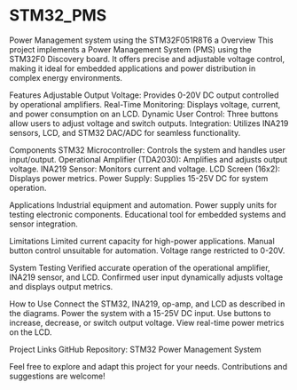 # STM32_PMS
Power Management system using the STM32F051R8T6 a
Overview
This project implements a Power Management System (PMS) using the STM32F0 Discovery board. It offers precise and adjustable voltage control, making it ideal for embedded applications and power distribution in complex energy environments.

Features
Adjustable Output Voltage: Provides 0-20V DC output controlled by operational amplifiers.
Real-Time Monitoring: Displays voltage, current, and power consumption on an LCD.
Dynamic User Control: Three buttons allow users to adjust voltage and switch outputs.
Integration: Utilizes INA219 sensors, LCD, and STM32 DAC/ADC for seamless functionality.

Components
STM32 Microcontroller: Controls the system and handles user input/output.
Operational Amplifier (TDA2030): Amplifies and adjusts output voltage.
INA219 Sensor: Monitors current and voltage.
LCD Screen (16x2): Displays power metrics.
Power Supply: Supplies 15-25V DC for system operation.

Applications
Industrial equipment and automation.
Power supply units for testing electronic components.
Educational tool for embedded systems and sensor integration.

Limitations
Limited current capacity for high-power applications.
Manual button control unsuitable for automation.
Voltage range restricted to 0-20V.

System Testing
Verified accurate operation of the operational amplifier, INA219 sensor, and LCD.
Confirmed user input dynamically adjusts voltage and displays output metrics.

How to Use
Connect the STM32, INA219, op-amp, and LCD as described in the diagrams.
Power the system with a 15-25V DC input.
Use buttons to increase, decrease, or switch output voltage.
View real-time power metrics on the LCD.

Project Links
GitHub Repository: STM32 Power Management System

Feel free to explore and adapt this project for your needs. Contributions and suggestions are welcome!
